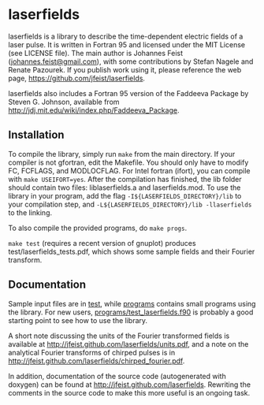 laserfields
===========

laserfields is a library to describe the time-dependent electric
fields of a laser pulse. It is written in Fortran 95 and licensed
under the MIT License (see LICENSE file).
The main author is Johannes Feist (johannes.feist@gmail.com),
with some contributions by Stefan Nagele and Renate Pazourek.
If you publish work using it, please reference the web page, https://github.com/jfeist/laserfields.

laserfields also includes a Fortran 95 version of the Faddeeva Package by Steven
G. Johnson, available from http://jdj.mit.edu/wiki/index.php/Faddeeva_Package.

Installation
------------
To compile the library, simply run `make` from the main directory. If your compiler is not gfortran, edit the Makefile.
You should only have to modify FC, FCFLAGS, and MODLOCFLAG. For Intel fortran (ifort), you can compile with
`make USEIFORT=yes`.
After the compilation has finished, the lib folder should contain two files: liblaserfields.a and laserfields.mod.
To use the library in your program, add the flag `-I${LASERFIELDS_DIRECTORY}/lib` to your compilation step,
and `-L${LASERFIELDS_DIRECTORY}/lib -llaserfields` to the linking.

To also compile the provided programs, do `make progs`.

`make test` (requires a recent version of gnuplot) produces test/laserfields_tests.pdf, which shows some sample fields
and their Fourier transform.

Documentation
-------------
Sample input files are in [test](https://github.com/jfeist/laserfields/tree/master/test),
while [programs](https://github.com/jfeist/laserfields/tree/master/programs)
contains small programs using the library.
For new users, [programs/test_laserfields.f90](https://github.com/jfeist/laserfields/tree/master/programs/test_laserfields.f90)
is probably a good starting point to see how to use the library.

A short note discussing the units of the Fourier transformed fields is
available at http://jfeist.github.com/laserfields/units.pdf, and a
note on the analytical Fourier transforms of chirped pulses is in http://jfeist.github.com/laserfields/chirped_fourier.pdf.

In addition, documentation of the source code (autogenerated with doxygen) can be found 
at http://jfeist.github.com/laserfields. Rewriting the comments in the source code to make this more
useful is an ongoing task.
